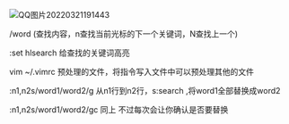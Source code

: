 ![QQ图片20220321191443](C:\Users\SHALLOW\Desktop\新建文件夹\QQ图片20220321191443.jpg)



/word     (查找内容，n查找当前光标的下一个关键词，N查找上一个)

:set hlsearch  给查找的关键词高亮

vim ~/.vimrc  预处理的文件，将指令写入文件中可以预处理其他的文件

:n1,n2s/word1/word2/g   从n1行到n2行，s:search  ,将word1全部替换成word2

:n1,n2s/word1/word2/gc 同上 不过每次会让你确认是否要替换

